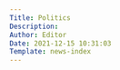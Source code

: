 ```yaml
---
Title: Politics
Description: 
Author: Editor
Date: 2021-12-15 10:31:03
Template: news-index
---
```

